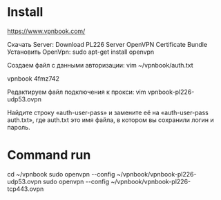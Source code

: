 # Install
https://www.vpnbook.com/

Скачать Server: Download PL226 Server OpenVPN Certificate Bundle 
Установить OpenVpn:
sudo apt-get install openvpn

Создаем файл с данными авторизации:
vim ~/vpnbook/auth.txt

vpnbook
4fmz742

Редактируем файл подключения к прокси:
vim vpnbook-pl226-udp53.ovpn

Найдите строку «auth-user-pass» и замените её на «auth-user-pass auth.txt», где auth.txt это имя файла, в котором вы сохранили логин и пароль.

# Command run
cd ~/vpnbook
sudo openvpn --config ~/vpnbook/vpnbook-pl226-udp53.ovpn
sudo openvpn --config ~/vpnbook/vpnbook-pl226-tcp443.ovpn